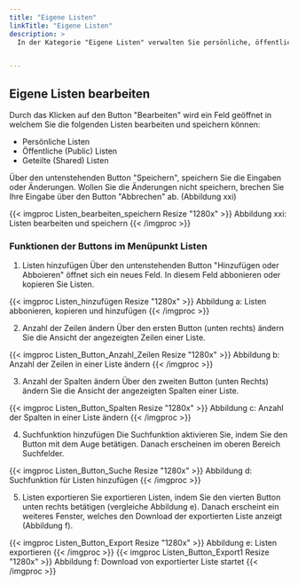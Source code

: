```yaml
---
title: "Eigene Listen"
linkTitle: "Eigene Listen"
description: >
  In der Kategorie "Eigene Listen" verwalten Sie persönliche, öffentliche und geteilte Listen. 


---
```


## Eigene Listen bearbeiten  
Durch das Klicken auf den Button "Bearbeiten" wird ein Feld geöffnet in welchem Sie die folgenden Listen bearbeiten und speichern können:

* Persönliche Listen
* Öffentliche (Public) Listen
* Geteilte (Shared) Listen

Über den untenstehenden Button "Speichern", speichern Sie die Eingaben oder Änderungen. Wollen Sie die Änderungen nicht speichern, brechen Sie Ihre Eingabe über den Button "Abbrechen" ab. (Abbildung xxi)


[//]: # (Wie genau funktioniert das Bearbeiten, Hinzufügen der Listen?) 

{{< imgproc Listen_bearbeiten_speichern Resize "1280x" >}}
Abbildung xxi: Listen bearbeiten und speichern
{{< /imgproc >}}

### Funktionen der Buttons im Menüpunkt Listen

1. Listen hinzufügen 
Über den untenstehenden Button "Hinzufügen oder Abboieren" öffnet sich ein neues Feld. In diesem Feld abbonieren oder kopieren Sie Listen. 

{{< imgproc Listen_hinzufügen Resize "1280x" >}}
Abbildung a: Listen abbonieren, kopieren und hinzufügen
{{< /imgproc >}}

2. Anzahl der Zeilen ändern 
Über den ersten Button (unten rechts) ändern Sie die Ansicht der angezeigten Zeilen einer Liste. 

{{< imgproc Listen_Button_Anzahl_Zeilen Resize "1280x" >}}
Abbildung b: Anzahl der Zeilen in einer Liste ändern
{{< /imgproc >}}

3. Anzahl der Spalten ändern 
Über den zweiten Button (unten Rechts) ändern Sie die Ansicht der angezeigten Spalten einer Liste. 

{{< imgproc Listen_Button_Spalten Resize "1280x" >}}
Abbildung c: Anzahl der Spalten in einer Liste ändern
{{< /imgproc >}}

4. Suchfunktion hinzufügen 
Die Suchfunktion aktivieren Sie, indem Sie den Button mit dem Auge betätigen. Danach erscheinen im oberen Bereich Suchfelder. 

{{< imgproc Listen_Button_Suche Resize "1280x" >}}
Abbildung d: Suchfunktion für Listen hinzufügen
{{< /imgproc >}}

5. Listen exportieren 
Sie exportieren Listen, indem Sie den vierten Button unten rechts betätigen (vergleiche Abbildung e). Danach erscheint ein weiteres Fenster, welches den Download der exportierten Liste anzeigt (Abbildung f). 

{{< imgproc Listen_Button_Export Resize "1280x" >}}
Abbildung e: Listen exportieren
{{< /imgproc >}}
{{< imgproc Listen_Button_Export1 Resize "1280x" >}}
Abbildung f: Download von exportierter Liste startet
{{< /imgproc >}}
